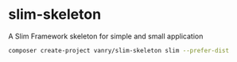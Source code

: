 # slim-skeleton
A Slim Framework skeleton for simple and small application

```bash
composer create-project vanry/slim-skeleton slim --prefer-dist
```
